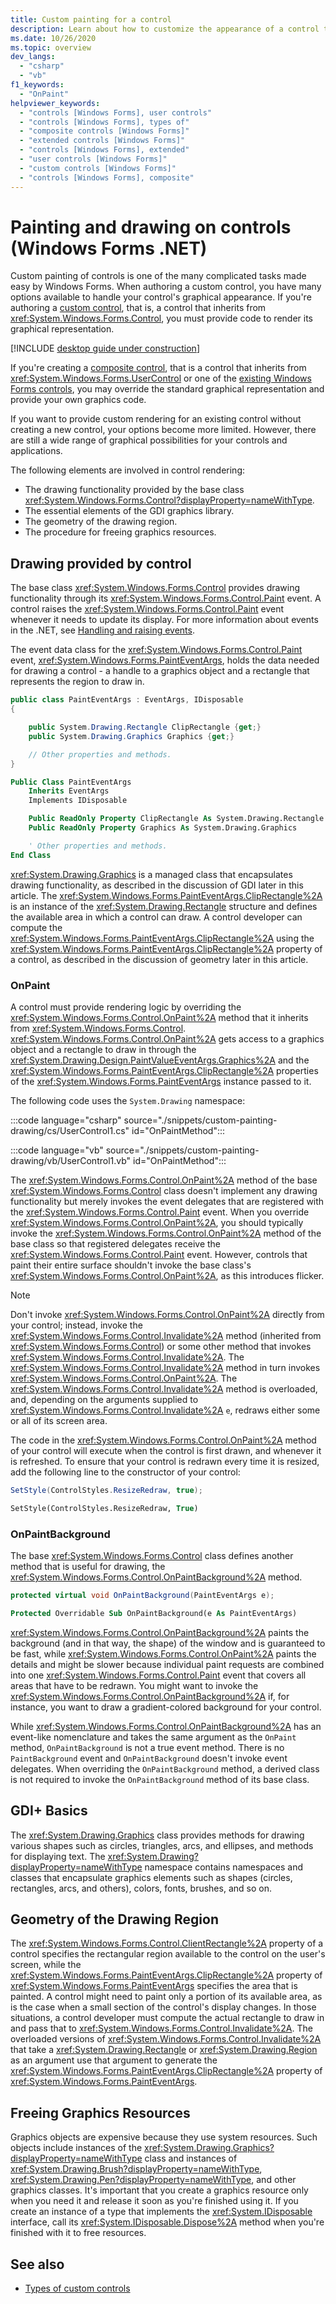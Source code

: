 ```yaml
---
title: Custom painting for a control 
description: Learn about how to customize the appearance of a control through the OnPaint method and Paint event in Windows Forms for .NET.
ms.date: 10/26/2020
ms.topic: overview
dev_langs:
  - "csharp"
  - "vb"
f1_keywords: 
  - "OnPaint"
helpviewer_keywords: 
  - "controls [Windows Forms], user controls"
  - "controls [Windows Forms], types of"
  - "composite controls [Windows Forms]"
  - "extended controls [Windows Forms]"
  - "controls [Windows Forms], extended"
  - "user controls [Windows Forms]"
  - "custom controls [Windows Forms]"
  - "controls [Windows Forms], composite"
---
```


# Painting and drawing on controls (Windows Forms .NET)

Custom painting of controls is one of the many complicated tasks made easy by Windows Forms. When authoring a custom control, you have many options available to handle your control's graphical appearance. If you're authoring a [custom control](../controls-design/overview.md#custom-controls), that is, a control that inherits from <xref:System.Windows.Forms.Control>, you must provide code to render its graphical representation.

[!INCLUDE [desktop guide under construction](../../includes/desktop-guide-preview-note.md)]

If you're creating a [composite control](../controls-design/usercontrol-overview.md), that is a control that inherits from <xref:System.Windows.Forms.UserControl> or one of the [existing Windows Forms controls](../controls-design/extend-existing.md), you may override the standard graphical representation and provide your own graphics code.

If you want to provide custom rendering for an existing control without creating a new control, your options become more limited. However, there are still a wide range of graphical possibilities for your controls and applications.

The following elements are involved in control rendering:

- The drawing functionality provided by the base class <xref:System.Windows.Forms.Control?displayProperty=nameWithType>.
- The essential elements of the GDI graphics library.
- The geometry of the drawing region.
- The procedure for freeing graphics resources.

## Drawing provided by control

The base class <xref:System.Windows.Forms.Control> provides drawing functionality through its <xref:System.Windows.Forms.Control.Paint> event. A control raises the <xref:System.Windows.Forms.Control.Paint> event whenever it needs to update its display. For more information about events in the .NET, see [Handling and raising events](/dotnet/standard/events/index).

The event data class for the <xref:System.Windows.Forms.Control.Paint> event, <xref:System.Windows.Forms.PaintEventArgs>, holds the data needed for drawing a control - a handle to a graphics object and a rectangle that represents the region to draw in.

```csharp
public class PaintEventArgs : EventArgs, IDisposable
{

    public System.Drawing.Rectangle ClipRectangle {get;}
    public System.Drawing.Graphics Graphics {get;}

    // Other properties and methods.
}
```

```vb
Public Class PaintEventArgs
    Inherits EventArgs
    Implements IDisposable

    Public ReadOnly Property ClipRectangle As System.Drawing.Rectangle
    Public ReadOnly Property Graphics As System.Drawing.Graphics

    ' Other properties and methods.
End Class
```

<xref:System.Drawing.Graphics> is a managed class that encapsulates drawing functionality, as described in the discussion of GDI later in this article. The <xref:System.Windows.Forms.PaintEventArgs.ClipRectangle%2A> is an instance of the <xref:System.Drawing.Rectangle> structure and defines the available area in which a control can draw. A control developer can compute the <xref:System.Windows.Forms.PaintEventArgs.ClipRectangle%2A> using the <xref:System.Windows.Forms.PaintEventArgs.ClipRectangle%2A> property of a control, as described in the discussion of geometry later in this article.

### OnPaint

A control must provide rendering logic by overriding the <xref:System.Windows.Forms.Control.OnPaint%2A> method that it inherits from <xref:System.Windows.Forms.Control>. <xref:System.Windows.Forms.Control.OnPaint%2A> gets access to a graphics object and a rectangle to draw in through the <xref:System.Drawing.Design.PaintValueEventArgs.Graphics%2A> and the <xref:System.Windows.Forms.PaintEventArgs.ClipRectangle%2A> properties of the <xref:System.Windows.Forms.PaintEventArgs> instance passed to it.

The following code uses the `System.Drawing` namespace:

:::code language="csharp" source="./snippets/custom-painting-drawing/cs/UserControl1.cs" id="OnPaintMethod":::

:::code language="vb" source="./snippets/custom-painting-drawing/vb/UserControl1.vb" id="OnPaintMethod":::

The <xref:System.Windows.Forms.Control.OnPaint%2A> method of the base <xref:System.Windows.Forms.Control> class doesn't implement any drawing functionality but merely invokes the event delegates that are registered with the <xref:System.Windows.Forms.Control.Paint> event. When you override <xref:System.Windows.Forms.Control.OnPaint%2A>, you should typically invoke the <xref:System.Windows.Forms.Control.OnPaint%2A> method of the base class so that registered delegates receive the <xref:System.Windows.Forms.Control.Paint> event. However, controls that paint their entire surface shouldn't invoke the base class's <xref:System.Windows.Forms.Control.OnPaint%2A>, as this introduces flicker.

> [!NOTE]
> Don't invoke <xref:System.Windows.Forms.Control.OnPaint%2A> directly from your control; instead, invoke the <xref:System.Windows.Forms.Control.Invalidate%2A> method (inherited from <xref:System.Windows.Forms.Control>) or some other method that invokes <xref:System.Windows.Forms.Control.Invalidate%2A>. The <xref:System.Windows.Forms.Control.Invalidate%2A> method in turn invokes <xref:System.Windows.Forms.Control.OnPaint%2A>. The <xref:System.Windows.Forms.Control.Invalidate%2A> method is overloaded, and, depending on the arguments supplied to <xref:System.Windows.Forms.Control.Invalidate%2A> `e`, redraws either some or all of its screen area.

The code in the <xref:System.Windows.Forms.Control.OnPaint%2A> method of your control will execute when the control is first drawn, and whenever it is refreshed. To ensure that your control is redrawn every time it is resized, add the following line to the constructor of your control:

```csharp
SetStyle(ControlStyles.ResizeRedraw, true);
```

```vb
SetStyle(ControlStyles.ResizeRedraw, True)
```

### OnPaintBackground

The base <xref:System.Windows.Forms.Control> class defines another method that is useful for drawing, the <xref:System.Windows.Forms.Control.OnPaintBackground%2A> method.

```csharp
protected virtual void OnPaintBackground(PaintEventArgs e);
```

```vb
Protected Overridable Sub OnPaintBackground(e As PaintEventArgs)
```

<xref:System.Windows.Forms.Control.OnPaintBackground%2A> paints the background (and in that way, the shape) of the window and is guaranteed to be fast, while <xref:System.Windows.Forms.Control.OnPaint%2A> paints the details and might be slower because individual paint requests are combined into one <xref:System.Windows.Forms.Control.Paint> event that covers all areas that have to be redrawn. You might want to invoke the <xref:System.Windows.Forms.Control.OnPaintBackground%2A> if, for instance, you want to draw a gradient-colored background for your control.

While <xref:System.Windows.Forms.Control.OnPaintBackground%2A> has an event-like nomenclature and takes the same argument as the `OnPaint` method, `OnPaintBackground` is not a true event method. There is no `PaintBackground` event and `OnPaintBackground` doesn't invoke event delegates. When overriding the `OnPaintBackground` method, a derived class is not required to invoke the `OnPaintBackground` method of its base class.

## GDI+ Basics

The <xref:System.Drawing.Graphics> class provides methods for drawing various shapes such as circles, triangles, arcs, and ellipses, and methods for displaying text. The <xref:System.Drawing?displayProperty=nameWithType> namespace contains namespaces and classes that encapsulate graphics elements such as shapes (circles, rectangles, arcs, and others), colors, fonts, brushes, and so on.<!-- TODO  For more information about GDI, see [Using Managed Graphics Classes](../advanced/using-managed-graphics-classes.md).-->

## Geometry of the Drawing Region

The <xref:System.Windows.Forms.Control.ClientRectangle%2A> property of a control specifies the rectangular region available to the control on the user's screen, while the <xref:System.Windows.Forms.PaintEventArgs.ClipRectangle%2A> property of <xref:System.Windows.Forms.PaintEventArgs> specifies the area that is painted. A control might need to paint only a portion of its available area, as is the case when a small section of the control's display changes. In those situations, a control developer must compute the actual rectangle to draw in and pass that to <xref:System.Windows.Forms.Control.Invalidate%2A>. The overloaded versions of <xref:System.Windows.Forms.Control.Invalidate%2A> that take a <xref:System.Drawing.Rectangle> or <xref:System.Drawing.Region> as an argument use that argument to generate the <xref:System.Windows.Forms.PaintEventArgs.ClipRectangle%2A> property of <xref:System.Windows.Forms.PaintEventArgs>.

## Freeing Graphics Resources

Graphics objects are expensive because they use system resources. Such objects include instances of the <xref:System.Drawing.Graphics?displayProperty=nameWithType> class and instances of <xref:System.Drawing.Brush?displayProperty=nameWithType>, <xref:System.Drawing.Pen?displayProperty=nameWithType>, and other graphics classes. It's important that you create a graphics resource only when you need it and release it soon as you're finished using it. If you create an instance of a type that implements the <xref:System.IDisposable> interface, call its <xref:System.IDisposable.Dispose%2A> method when you're finished with it to free resources.

## See also

- [Types of custom controls](custom.md)
